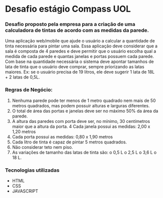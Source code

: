 # Desafio estágio Compass UOL

### Desafio proposto pela empresa para a criação de uma calculadora de tintas de acordo com as medidas da parede.
Uma aplicação web/mobile que ajude o usuário a calcular a quantidade de tinta
necessária para pintar uma sala. Essa aplicação deve considerar que a sala é
composta de 4 paredes e deve permitir que o usuário escolha qual a medida de cada
parede e quantas janelas e portas possuem cada parede. Com base na quantidade
necessária o sistema deve apontar tamanhos de lata de tinta que o usuário deve
comprar, sempre priorizando as latas maiores. Ex: se o usuário precisa de 19 litros,
ele deve sugerir 1 lata de 18L + 2 latas de 0,5L.

### Regras de Negócio:
1. Nenhuma parede pode ter menos de 1 metro quadrado nem mais de 50 metros
quadrados, mas podem possuir alturas e larguras diferentes.
2. O total de área das portas e janelas deve ser no máximo 50% da área da parede.
3. A altura das paredes com porta deve ser, no mínimo, 30 centímetros maior que a
altura da porta.
4 Cada janela possui as medidas: 2,00 x 1,20 metros
5. Cada porta possui as medidas: 0,80 x 1,90 metros
6. Cada litro de tinta é capaz de pintar 5 metros quadrados.
7. Não considerar teto nem piso.
8. As variações de tamanho das latas de tinta são:
o 0,5 L
o 2,5 L
o 3,6 L
o 18 L.

### Tecnologias utilizadas
 - HTML
- CSS
- JAVASCRIPT
